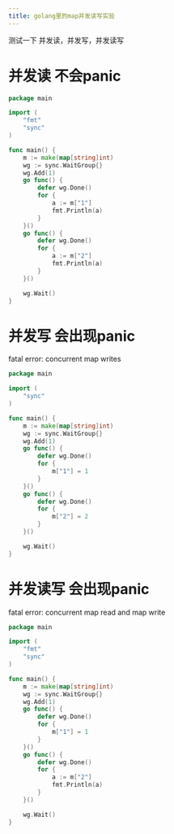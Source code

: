 ```yaml
---
title: golang里的map并发读写实验
---
```


测试一下 并发读，并发写，并发读写
<!--more-->

# 并发读 不会panic
```go
package main

import (
	"fmt"
	"sync"
)

func main() {
	m := make(map[string]int)
	wg := sync.WaitGroup{}
	wg.Add(1)
	go func() {
		defer wg.Done()
		for {
			a := m["1"]
			fmt.Println(a)
		}
	}()
	go func() {
		defer wg.Done()
		for {
			a := m["2"]
			fmt.Println(a)
		}
	}()

	wg.Wait()
}

```

# 并发写 会出现panic
fatal error: concurrent map writes

```go 
package main

import (
	"sync"
)

func main() {
	m := make(map[string]int)
	wg := sync.WaitGroup{}
	wg.Add(1)
	go func() {
		defer wg.Done()
		for {
			m["1"] = 1
		}
	}()
	go func() {
		defer wg.Done()
		for {
			m["2"] = 2
		}
	}()

	wg.Wait()
}

```

# 并发读写 会出现panic
fatal error: concurrent map read and map write
```go
package main

import (
	"fmt"
	"sync"
)

func main() {
	m := make(map[string]int)
	wg := sync.WaitGroup{}
	wg.Add(1)
	go func() {
		defer wg.Done()
		for {
			m["1"] = 1
		}
	}()
	go func() {
		defer wg.Done()
		for {
			a := m["2"]
			fmt.Println(a)
		}
	}()

	wg.Wait()
}

```
